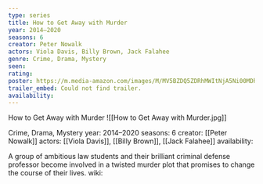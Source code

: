 ```yaml
---
type: series
title: How to Get Away with Murder
year: 2014–2020
seasons: 6
creator: Peter Nowalk
actors: Viola Davis, Billy Brown, Jack Falahee
genre: Crime, Drama, Mystery
seen:
rating: 
poster: https://m.media-amazon.com/images/M/MV5BZDQ5ZDRhMWItNjA5Ni00MDhiLTgwN2EtZjFkYzgzNjBhZTIyXkEyXkFqcGdeQXVyMTkxNjUyNQ@@._V1_SX300.jpg
trailer_embed: Could not find trailer.
availability:
---
```

How to Get Away with Murder
![[How to Get Away with Murder.jpg]]

Crime, Drama, Mystery
year: 2014–2020
seasons: 6
creator: [[Peter Nowalk]]
actors: [[Viola Davis]], [[Billy Brown]], [[Jack Falahee]]
availability:

A group of ambitious law students and their brilliant criminal defense professor become involved in a twisted murder plot that promises to change the course of their lives.
wiki: 


